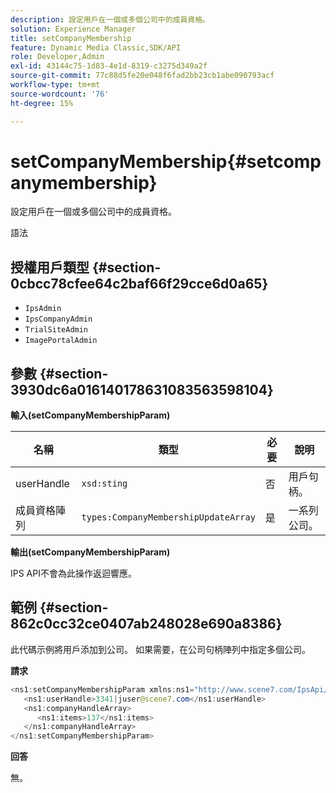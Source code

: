 ```yaml
---
description: 設定用戶在一個或多個公司中的成員資格。
solution: Experience Manager
title: setCompanyMembership
feature: Dynamic Media Classic,SDK/API
role: Developer,Admin
exl-id: 43144c75-1d83-4e1d-8319-c3275d349a2f
source-git-commit: 77c88d5fe20e048f6fad2bb23cb1abe090793acf
workflow-type: tm+mt
source-wordcount: '76'
ht-degree: 15%

---
```


# setCompanyMembership{#setcompanymembership}

設定用戶在一個或多個公司中的成員資格。

語法

## 授權用戶類型 {#section-0cbcc78cfee64c2baf66f29cce6d0a65}

* `IpsAdmin`
* `IpsCompanyAdmin`
* `TrialSiteAdmin`
* `ImagePortalAdmin`

## 參數 {#section-3930dc6a016140178631083563598104}

**輸入(setCompanyMembershipParam)**

| 名稱 | 類型 | 必要 | 說明 |
|---|---|---|---|
| userHandle | `xsd:sting` | 否 | 用戶句柄。 |
| 成員資格陣列 | `types:CompanyMembershipUpdateArray` | 是 | 一系列公司。 |

**輸出(setCompanyMembershipParam)**

IPS API不會為此操作返迴響應。

## 範例 {#section-862c0cc32ce0407ab248028e690a8386}

此代碼示例將用戶添加到公司。 如果需要，在公司句柄陣列中指定多個公司。

**請求**

```java
<ns1:setCompanyMembershipParam xmlns:ns1="http://www.scene7.com/IpsApi/xsd">
   <ns1:userHandle>3341|juser@scene7.com</ns1:userHandle>
   <ns1:companyHandleArray>
      <ns1:items>137</ns1:items>
   </ns1:companyHandleArray>
</ns1:setCompanyMembershipParam>
```

**回答**

無。
